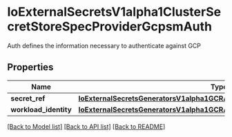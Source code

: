 # IoExternalSecretsV1alpha1ClusterSecretStoreSpecProviderGcpsmAuth

Auth defines the information necessary to authenticate against GCP
## Properties
Name | Type | Description | Notes
------------ | ------------- | ------------- | -------------
**secret_ref** | [**IoExternalSecretsGeneratorsV1alpha1GCRAccessTokenSpecAuthSecretRef**](IoExternalSecretsGeneratorsV1alpha1GCRAccessTokenSpecAuthSecretRef.md) |  | [optional] 
**workload_identity** | [**IoExternalSecretsGeneratorsV1alpha1GCRAccessTokenSpecAuthWorkloadIdentity**](IoExternalSecretsGeneratorsV1alpha1GCRAccessTokenSpecAuthWorkloadIdentity.md) |  | [optional] 

[[Back to Model list]](../README.md#documentation-for-models) [[Back to API list]](../README.md#documentation-for-api-endpoints) [[Back to README]](../README.md)


